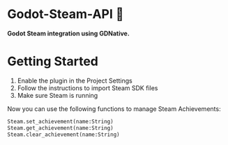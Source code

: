 # Godot-Steam-API 💨
**Godot Steam integration using GDNative.**

# Getting Started
1. Enable the plugin in the Project Settings
2. Follow the instructions to import Steam SDK files
3. Make sure Steam is running

Now you can use the following functions to manage Steam Achievements:
``` python
Steam.set_achievement(name:String)
Steam.get_achievement(name:String)
Steam.clear_achievement(name:String)
```
